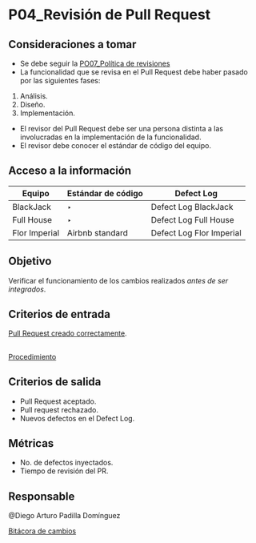 # P04_Revisión de Pull Request

## Consideraciones a tomar[](https://ace-software-development.github.io/Manual-de-Operaciones/docs/Procesos/P04_Merge%20Request#consideraciones-importantes)

- Se debe seguir la [PO07_Política de revisiones](../Politicas%20d2cd71f3c48c456e9a38a16b2508b6b9/PO07_Poli%CC%81tica%20de%20revisiones%20db458df9c94d40e4ad7dabd2a0bfa199.md)
- La funcionalidad que se revisa en el Pull Request debe haber pasado por las siguientes fases:
1. Análisis.
2. Diseño.
3. Implementación. 
- El revisor del Pull Request debe ser una persona distinta a las involucradas en la implementación de la funcionalidad.
- El revisor debe conocer el estándar de código del equipo.

## Acceso a la información

| Equipo | Estándar de código | Defect Log |
| --- | --- | --- |
| BlackJack | ‣  | Defect Log BlackJack |
| Full House | ‣  | Defect Log Full House |
| Flor Imperial | Airbnb standard | Defect Log Flor Imperial |

## Objetivo[](https://ace-software-development.github.io/Manual-de-Operaciones/docs/Procesos/P04_Merge%20Request#objetivos)

Verificar el funcionamiento de los cambios realizados *antes de ser integrados*.

## Criterios de entrada[](https://ace-software-development.github.io/Manual-de-Operaciones/docs/Procesos/P04_Merge%20Request#criterios-de-entrada)

[Pull Request creado correctamente](P18_Creacio%CC%81n%20de%20Pull%20Request%20b11c58cb1ce14b42950a56f0b4e618cf.md). 

## [](https://ace-software-development.github.io/Manual-de-Operaciones/docs/Procesos/P04_Merge%20Request#procedimiento)

[Procedimiento](P04_Revisio%CC%81n%20de%20Pull%20Request%209d3b4ef1e74a4028b85cb2cf1c30b926/Procedimiento%20fb193a3600874b7e8046a2de50e6875a.csv)

## Criterios de salida[](https://ace-software-development.github.io/Manual-de-Operaciones/docs/Procesos/P04_Merge%20Request#criterios-de-salida)

- Pull Request aceptado.
- Pull request rechazado.
- Nuevos defectos en el Defect Log.

## Métricas[](https://ace-software-development.github.io/Manual-de-Operaciones/docs/Procesos/P04_Merge%20Request#m%C3%A9tricas)

- No. de defectos inyectados.
- Tiempo de revisión del PR.

## Responsable

@Diego Arturo Padilla Domínguez 

[Bitácora de cambios ](P04_Revisio%CC%81n%20de%20Pull%20Request%209d3b4ef1e74a4028b85cb2cf1c30b926/Bita%CC%81cora%20de%20cambios%20e5a1d9325552431197200f19ff34d5e7.csv)